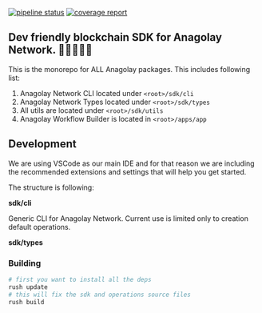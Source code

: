 [![pipeline status](https://gitlab.com/anagolay/anagolay-js/badges/main/pipeline.svg)](https://gitlab.com/anagolay/anagolay-js/-/commits/main)
[![coverage report](https://gitlab.com/anagolay/anagolay-js/badges/main/coverage.svg?job=test-and-build)](https://gitlab.com/anagolay/anagolay-js/-/commits/main)


## Dev friendly blockchain SDK for Anagolay Network. 👩‍💻🚀👨‍💻

This is the monorepo for ALL Anagolay packages. This includes following list:

1. Anagolay Network CLI located under `<root>/sdk/cli`
2. Anagolay Network Types located under `<root>/sdk/types`
3. All utils are located under `<root>/sdk/utils`
4. Anagolay Workflow Builder is located in `<root>/apps/app`

## Development

We are using VSCode as our main IDE and for that reason we are including the recommended extensions and settings that will help you get started. 

The structure is following:

**sdk/cli**

Generic CLI for Anagolay Network. Current use is limited only to creation default operations.

**sdk/types**

### Building 

```sh
# first you want to install all the deps
rush update
# this will fix the sdk and operations source files
rush build
```
